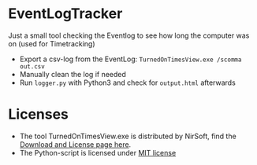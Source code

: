 # EventLogTracker
Just a small tool checking the Eventlog to see how long the computer was on (used for Timetracking)

* Export a csv-log from the EventLog: `TurnedOnTimesView.exe /scomma out.csv`
* Manually clean the log if needed
* Run `logger.py` with Python3 and check for `output.html` afterwards

# Licenses
* The tool TurnedOnTimesView.exe is distributed by NirSoft, find the [Download and License page here](http://www.nirsoft.net/utils/computer_turned_on_times.html).
* The Python-script is licensed under [MIT license](https://opensource.org/licenses/MIT)
